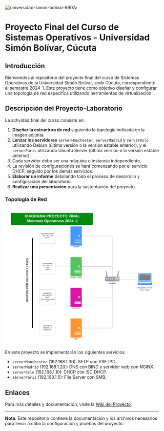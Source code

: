![universidad-simon-bolivar-9807a](https://github.com/1Donell/Servidores_SO/assets/88102319/c1a08c6b-0efd-4579-bc04-2a78f52a44a0)

# Proyecto Final del Curso de Sistemas Operativos - Universidad Simón Bolívar, Cúcuta

## Introducción

Bienvenidos al repositorio del proyecto final del curso de Sistemas Operativos de la Universidad Simón Bolívar, sede Cúcuta, correspondiente al semestre 2024-1. Este proyecto tiene como objetivo diseñar y configurar una topología de red específica utilizando herramientas de virtualización.

## Descripción del Proyecto-Laboratorio

La actividad final del curso consiste en:

1. **Diseñar la estructura de red** siguiendo la topología indicada en la imagen adjunta.
2. **Lanzar los servidores** `serverManchester`, `serverMadrid` y `serverOslo` utilizando Debian (última versión o la versión estable anterior), y el `serverParis` utilizando Ubuntu Server (última versión o la versión estable anterior).
3. Cada servidor debe ser una máquina o instancia independiente.
4. La revisión de configuraciones se hará comenzando por el servicio DHCP, seguido por los demás servicios.
5. **Elaborar un informe** detallando todo el proceso de desarrollo y configuración del laboratorio.
6. **Realizar una presentación** para la sustentación del proyecto.

### Topología de Red

![Diagrama del Proyecto](./Diagrama%20proyecto%20S.O.png)

En este proyecto se implementarán los siguientes servicios:
- `serverManchester` (192.168.1.30): SFTP con VSFTPD.
- `serverMadrid` (192.168.1.20): DNS con BIND y servidor web con NGINX.
- `serverOslo` (192.168.1.10): DHCP con ISC DHCP.
- `serverParis` (192.168.1.5): File Server con SMB.

## Enlaces

Para más detalles y documentación, visite la [Wiki del Proyecto](https://github.com/1Donell/Servidores_SO/wiki).

---

**Nota:** Este repositorio contiene la documentación y los archivos necesarios para llevar a cabo la configuración y pruebas del proyecto.


